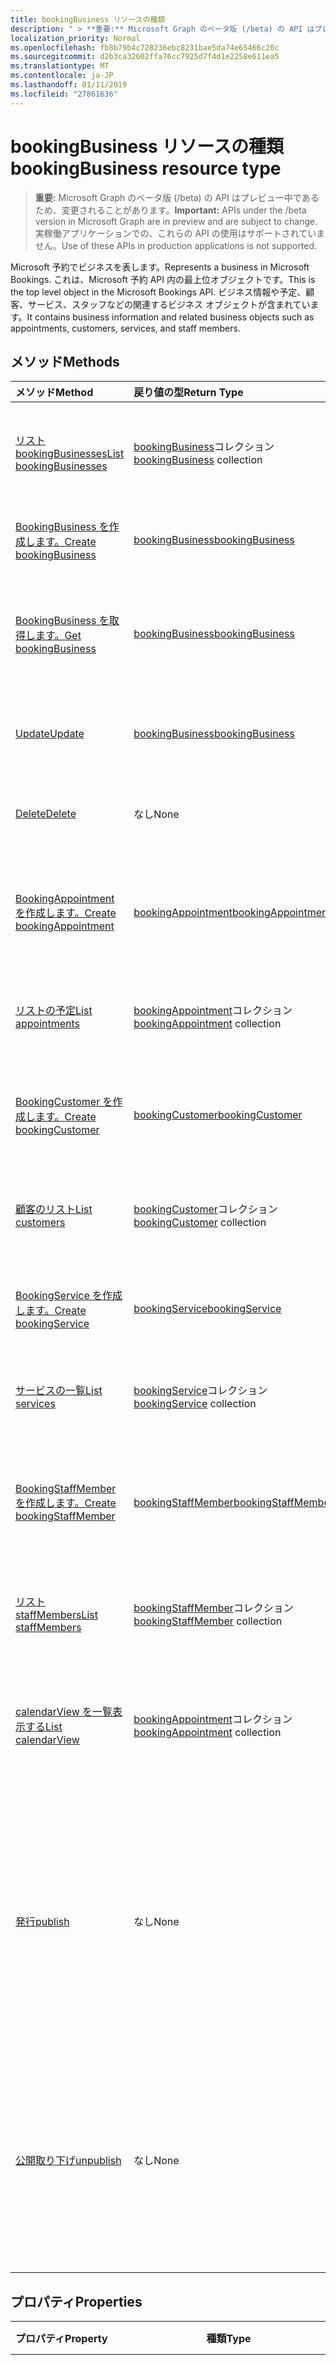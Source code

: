 ```yaml
---
title: bookingBusiness リソースの種類
description: " > **重要:** Microsoft Graph のベータ版 (/beta) の API はプレビュー中であるため、変更されることがあります。 実稼働アプリケーションでの、これらの API の使用はサポートされていません。"
localization_priority: Normal
ms.openlocfilehash: fb8b79b4c728236ebc8231bae5da74e65466c20c
ms.sourcegitcommit: d2b3ca32602ffa76cc7925d7f4d1e2258e611ea5
ms.translationtype: MT
ms.contentlocale: ja-JP
ms.lasthandoff: 01/11/2019
ms.locfileid: "27861636"
---
```

# <a name="bookingbusiness-resource-type"></a><span data-ttu-id="d49c2-104">bookingBusiness リソースの種類</span><span class="sxs-lookup"><span data-stu-id="d49c2-104">bookingBusiness resource type</span></span>

 > <span data-ttu-id="d49c2-105">**重要:** Microsoft Graph のベータ版 (/beta) の API はプレビュー中であるため、変更されることがあります。</span><span class="sxs-lookup"><span data-stu-id="d49c2-105">**Important:** APIs under the /beta version in Microsoft Graph are in preview and are subject to change.</span></span> <span data-ttu-id="d49c2-106">実稼働アプリケーションでの、これらの API の使用はサポートされていません。</span><span class="sxs-lookup"><span data-stu-id="d49c2-106">Use of these APIs in production applications is not supported.</span></span>
 
<span data-ttu-id="d49c2-107">Microsoft 予約でビジネスを表します。</span><span class="sxs-lookup"><span data-stu-id="d49c2-107">Represents a business in Microsoft Bookings.</span></span> <span data-ttu-id="d49c2-108">これは、Microsoft 予約 API 内の最上位オブジェクトです。</span><span class="sxs-lookup"><span data-stu-id="d49c2-108">This is the top level object in the Microsoft Bookings API.</span></span> <span data-ttu-id="d49c2-109">ビジネス情報や予定、顧客、サービス、スタッフなどの関連するビジネス オブジェクトが含まれています。</span><span class="sxs-lookup"><span data-stu-id="d49c2-109">It contains business information and related business objects such as appointments, customers, services, and staff members.</span></span>

## <a name="methods"></a><span data-ttu-id="d49c2-110">メソッド</span><span class="sxs-lookup"><span data-stu-id="d49c2-110">Methods</span></span>

| <span data-ttu-id="d49c2-111">メソッド</span><span class="sxs-lookup"><span data-stu-id="d49c2-111">Method</span></span>           | <span data-ttu-id="d49c2-112">戻り値の型</span><span class="sxs-lookup"><span data-stu-id="d49c2-112">Return Type</span></span>    |<span data-ttu-id="d49c2-113">説明</span><span class="sxs-lookup"><span data-stu-id="d49c2-113">Description</span></span>|
|:---------------|:--------|:----------|
|[<span data-ttu-id="d49c2-114">リスト bookingBusinesses</span><span class="sxs-lookup"><span data-stu-id="d49c2-114">List bookingBusinesses</span></span>](../api/bookingbusiness-list.md) | <span data-ttu-id="d49c2-115">[bookingBusiness](bookingbusiness.md)コレクション</span><span class="sxs-lookup"><span data-stu-id="d49c2-115">[bookingBusiness](bookingbusiness.md) collection</span></span> |<span data-ttu-id="d49c2-116">テナント内には、bookingbusiness オブジェクトのコレクションを取得します。</span><span class="sxs-lookup"><span data-stu-id="d49c2-116">Get a collection of bookingbusiness objects in the tenant.</span></span> |
|[<span data-ttu-id="d49c2-117">BookingBusiness を作成します。</span><span class="sxs-lookup"><span data-stu-id="d49c2-117">Create bookingBusiness</span></span>](../api/bookingbusiness-post-bookingbusinesses.md) | [<span data-ttu-id="d49c2-118">bookingBusiness</span><span class="sxs-lookup"><span data-stu-id="d49c2-118">bookingBusiness</span></span>](bookingbusiness.md) | <span data-ttu-id="d49c2-119">新しい Microsoft 予約ビジネスを作成します。</span><span class="sxs-lookup"><span data-stu-id="d49c2-119">Create a new Microsoft Bookings business.</span></span> |
|[<span data-ttu-id="d49c2-120">BookingBusiness を取得します。</span><span class="sxs-lookup"><span data-stu-id="d49c2-120">Get bookingBusiness</span></span>](../api/bookingbusiness-get.md) | [<span data-ttu-id="d49c2-121">bookingBusiness</span><span class="sxs-lookup"><span data-stu-id="d49c2-121">bookingBusiness</span></span>](bookingbusiness.md) |<span data-ttu-id="d49c2-122">BookingBusiness オブジェクトのプロパティと関係を参照してください。</span><span class="sxs-lookup"><span data-stu-id="d49c2-122">Read properties and relationships of bookingBusiness object.</span></span>|
|[<span data-ttu-id="d49c2-123">Update</span><span class="sxs-lookup"><span data-stu-id="d49c2-123">Update</span></span>](../api/bookingbusiness-update.md) | [<span data-ttu-id="d49c2-124">bookingBusiness</span><span class="sxs-lookup"><span data-stu-id="d49c2-124">bookingBusiness</span></span>](bookingbusiness.md) |<span data-ttu-id="d49c2-125">**BookingBusiness**オブジェクトのプロパティを更新します。</span><span class="sxs-lookup"><span data-stu-id="d49c2-125">Update properties in a **bookingBusiness** object.</span></span> |
|[<span data-ttu-id="d49c2-126">Delete</span><span class="sxs-lookup"><span data-stu-id="d49c2-126">Delete</span></span>](../api/bookingbusiness-delete.md) | <span data-ttu-id="d49c2-127">なし</span><span class="sxs-lookup"><span data-stu-id="d49c2-127">None</span></span> |<span data-ttu-id="d49c2-128">**BookingBusiness**オブジェクトを削除します。</span><span class="sxs-lookup"><span data-stu-id="d49c2-128">Delete a **bookingBusiness** object.</span></span> |
|[<span data-ttu-id="d49c2-129">BookingAppointment を作成します。</span><span class="sxs-lookup"><span data-stu-id="d49c2-129">Create bookingAppointment</span></span>](../api/bookingbusiness-post-appointments.md) |[<span data-ttu-id="d49c2-130">bookingAppointment</span><span class="sxs-lookup"><span data-stu-id="d49c2-130">bookingAppointment</span></span>](bookingappointment.md)| <span data-ttu-id="d49c2-131">予定のコレクションへの投稿には、新しい bookingAppointment を作成します。</span><span class="sxs-lookup"><span data-stu-id="d49c2-131">Create a new bookingAppointment by posting to the appointments collection.</span></span>|
|[<span data-ttu-id="d49c2-132">リストの予定</span><span class="sxs-lookup"><span data-stu-id="d49c2-132">List appointments</span></span>](../api/bookingbusiness-list-appointments.md) |<span data-ttu-id="d49c2-133">[bookingAppointment](bookingappointment.md)コレクション</span><span class="sxs-lookup"><span data-stu-id="d49c2-133">[bookingAppointment](bookingappointment.md) collection</span></span>| <span data-ttu-id="d49c2-134">BookingAppointment オブジェクトのコレクションを取得します。</span><span class="sxs-lookup"><span data-stu-id="d49c2-134">Get a bookingAppointment object collection.</span></span>|
|[<span data-ttu-id="d49c2-135">BookingCustomer を作成します。</span><span class="sxs-lookup"><span data-stu-id="d49c2-135">Create bookingCustomer</span></span>](../api/bookingbusiness-post-customers.md) |[<span data-ttu-id="d49c2-136">bookingCustomer</span><span class="sxs-lookup"><span data-stu-id="d49c2-136">bookingCustomer</span></span>](bookingcustomer.md)| <span data-ttu-id="d49c2-137">お客様のコレクションへの投稿には、新しい bookingCustomer を作成します。</span><span class="sxs-lookup"><span data-stu-id="d49c2-137">Create a new bookingCustomer by posting to the customers collection.</span></span>|
|[<span data-ttu-id="d49c2-138">顧客のリスト</span><span class="sxs-lookup"><span data-stu-id="d49c2-138">List customers</span></span>](../api/bookingbusiness-list-customers.md) |<span data-ttu-id="d49c2-139">[bookingCustomer](bookingcustomer.md)コレクション</span><span class="sxs-lookup"><span data-stu-id="d49c2-139">[bookingCustomer](bookingcustomer.md) collection</span></span>| <span data-ttu-id="d49c2-140">BookingCustomer オブジェクトのコレクションを取得します。</span><span class="sxs-lookup"><span data-stu-id="d49c2-140">Get a bookingCustomer object collection.</span></span>|
|[<span data-ttu-id="d49c2-141">BookingService を作成します。</span><span class="sxs-lookup"><span data-stu-id="d49c2-141">Create bookingService</span></span>](../api/bookingbusiness-post-services.md) |[<span data-ttu-id="d49c2-142">bookingService</span><span class="sxs-lookup"><span data-stu-id="d49c2-142">bookingService</span></span>](bookingservice.md)| <span data-ttu-id="d49c2-143">サービスのコレクションへの投稿には、新しい bookingService を作成します。</span><span class="sxs-lookup"><span data-stu-id="d49c2-143">Create a new bookingService by posting to the services collection.</span></span>|
|[<span data-ttu-id="d49c2-144">サービスの一覧</span><span class="sxs-lookup"><span data-stu-id="d49c2-144">List services</span></span>](../api/bookingbusiness-list-services.md) |<span data-ttu-id="d49c2-145">[bookingService](bookingservice.md)コレクション</span><span class="sxs-lookup"><span data-stu-id="d49c2-145">[bookingService](bookingservice.md) collection</span></span>| <span data-ttu-id="d49c2-146">BookingService オブジェクトのコレクションを取得します。</span><span class="sxs-lookup"><span data-stu-id="d49c2-146">Get a bookingService object collection.</span></span>|
|[<span data-ttu-id="d49c2-147">BookingStaffMember を作成します。</span><span class="sxs-lookup"><span data-stu-id="d49c2-147">Create bookingStaffMember</span></span>](../api/bookingbusiness-post-staffmembers.md) |[<span data-ttu-id="d49c2-148">bookingStaffMember</span><span class="sxs-lookup"><span data-stu-id="d49c2-148">bookingStaffMember</span></span>](bookingstaffmember.md)| <span data-ttu-id="d49c2-149">StaffMembers コレクションへの投稿には、新しい bookingStaffMember を作成します。</span><span class="sxs-lookup"><span data-stu-id="d49c2-149">Create a new bookingStaffMember by posting to the staffMembers collection.</span></span>|
|[<span data-ttu-id="d49c2-150">リスト staffMembers</span><span class="sxs-lookup"><span data-stu-id="d49c2-150">List staffMembers</span></span>](../api/bookingbusiness-list-staffmembers.md) |<span data-ttu-id="d49c2-151">[bookingStaffMember](bookingstaffmember.md)コレクション</span><span class="sxs-lookup"><span data-stu-id="d49c2-151">[bookingStaffMember](bookingstaffmember.md) collection</span></span>| <span data-ttu-id="d49c2-152">BookingStaffMember オブジェクトのコレクションを取得します。</span><span class="sxs-lookup"><span data-stu-id="d49c2-152">Get a bookingStaffMember object collection.</span></span>|
|[<span data-ttu-id="d49c2-153">calendarView を一覧表示する</span><span class="sxs-lookup"><span data-stu-id="d49c2-153">List calendarView</span></span>](../api/bookingbusiness-list-calendarview.md)|<span data-ttu-id="d49c2-154">[bookingAppointment](bookingappointment.md)コレクション</span><span class="sxs-lookup"><span data-stu-id="d49c2-154">[bookingAppointment](bookingappointment.md) collection</span></span>|<span data-ttu-id="d49c2-155">指定した日付範囲内に発生する**bookingAppointment**オブジェクトのコレクションを取得します。</span><span class="sxs-lookup"><span data-stu-id="d49c2-155">Get the collection of **bookingAppointment** objects that occurs in the specified date range.</span></span>|
|[<span data-ttu-id="d49c2-156">発行</span><span class="sxs-lookup"><span data-stu-id="d49c2-156">publish</span></span>](../api/bookingbusiness-publish.md)|<span data-ttu-id="d49c2-157">なし</span><span class="sxs-lookup"><span data-stu-id="d49c2-157">None</span></span>|<span data-ttu-id="d49c2-158">このビジネスのスケジュール ページを外部の顧客が使用できるようにします。</span><span class="sxs-lookup"><span data-stu-id="d49c2-158">Make the scheduling page of this business available to external customers.</span></span> <span data-ttu-id="d49c2-159">True の場合、およびスケジュールのページの URL を**publicUrl**プロパティに**isPublished**プロパティを設定します。</span><span class="sxs-lookup"><span data-stu-id="d49c2-159">Set the **isPublished** property to true, and **publicUrl** property to the URL of the scheduling page.</span></span>|
|[<span data-ttu-id="d49c2-160">公開取り下げ</span><span class="sxs-lookup"><span data-stu-id="d49c2-160">unpublish</span></span>](../api/bookingbusiness-unpublish.md)|<span data-ttu-id="d49c2-161">なし</span><span class="sxs-lookup"><span data-stu-id="d49c2-161">None</span></span>| <span data-ttu-id="d49c2-162">外部の顧客に、利用できないこのビジネスでのスケジュールのページを加えます。</span><span class="sxs-lookup"><span data-stu-id="d49c2-162">Make the scheduling page of this business not available to external customers.</span></span> <span data-ttu-id="d49c2-163">**IsPublished**プロパティを false、および**publicUrl**プロパティを null に設定します。</span><span class="sxs-lookup"><span data-stu-id="d49c2-163">Set the **isPublished** property to false, and **publicUrl** property to null.</span></span>|

## <a name="properties"></a><span data-ttu-id="d49c2-164">プロパティ</span><span class="sxs-lookup"><span data-stu-id="d49c2-164">Properties</span></span>
| <span data-ttu-id="d49c2-165">プロパティ</span><span class="sxs-lookup"><span data-stu-id="d49c2-165">Property</span></span>     | <span data-ttu-id="d49c2-166">種類</span><span class="sxs-lookup"><span data-stu-id="d49c2-166">Type</span></span>   |<span data-ttu-id="d49c2-167">説明</span><span class="sxs-lookup"><span data-stu-id="d49c2-167">Description</span></span>|
|:---------------|:--------|:----------|
|<span data-ttu-id="d49c2-168">address</span><span class="sxs-lookup"><span data-stu-id="d49c2-168">address</span></span>|[<span data-ttu-id="d49c2-169">physicalAddress</span><span class="sxs-lookup"><span data-stu-id="d49c2-169">physicalAddress</span></span>](physicaladdress.md)|<span data-ttu-id="d49c2-170">ビジネスの住所。</span><span class="sxs-lookup"><span data-stu-id="d49c2-170">The street address of the business.</span></span> <span data-ttu-id="d49c2-171">**電話**と**webSiteUrl**と、**アドレス**のプロパティは、ビジネスのスケジュール ページのフッターに表示されます。</span><span class="sxs-lookup"><span data-stu-id="d49c2-171">The **address** property, together with **phone** and **webSiteUrl**, appear in the footer of a business scheduling page.</span></span>|
|<span data-ttu-id="d49c2-172">businessHours</span><span class="sxs-lookup"><span data-stu-id="d49c2-172">businessHours</span></span>|<span data-ttu-id="d49c2-173">[bookingWorkHours](bookingworkhours.md)コレクション</span><span class="sxs-lookup"><span data-stu-id="d49c2-173">[bookingWorkHours](bookingworkhours.md) collection</span></span>|<span data-ttu-id="d49c2-174">ビジネスの操作の時間です。</span><span class="sxs-lookup"><span data-stu-id="d49c2-174">The hours of operation for the business.</span></span>|
|<span data-ttu-id="d49c2-175">businessType</span><span class="sxs-lookup"><span data-stu-id="d49c2-175">businessType</span></span>|<span data-ttu-id="d49c2-176">String</span><span class="sxs-lookup"><span data-stu-id="d49c2-176">String</span></span>|<span data-ttu-id="d49c2-177">ビジネスの種類。</span><span class="sxs-lookup"><span data-stu-id="d49c2-177">The type of business.</span></span>|
|<span data-ttu-id="d49c2-178">defaultCurrencyIso</span><span class="sxs-lookup"><span data-stu-id="d49c2-178">defaultCurrencyIso</span></span>|<span data-ttu-id="d49c2-179">String</span><span class="sxs-lookup"><span data-stu-id="d49c2-179">String</span></span>|<span data-ttu-id="d49c2-180">ビジネスが Microsoft 予約上で動作する通貨コード。</span><span class="sxs-lookup"><span data-stu-id="d49c2-180">The code for the currency that the business operates in on Microsoft Bookings.</span></span>|
|<span data-ttu-id="d49c2-181">displayName</span><span class="sxs-lookup"><span data-stu-id="d49c2-181">displayName</span></span>|<span data-ttu-id="d49c2-182">String</span><span class="sxs-lookup"><span data-stu-id="d49c2-182">String</span></span>|<span data-ttu-id="d49c2-183">ビジネスでは、お客様とのインターフェイスの名前。</span><span class="sxs-lookup"><span data-stu-id="d49c2-183">The name of the business, which interfaces with customers.</span></span> <span data-ttu-id="d49c2-184">ページをスケジューリングするビジネスの先頭にこの名前が表示されます。</span><span class="sxs-lookup"><span data-stu-id="d49c2-184">This name appears at the top of the business scheduling page.</span></span>|
|<span data-ttu-id="d49c2-185">email</span><span class="sxs-lookup"><span data-stu-id="d49c2-185">email</span></span>|<span data-ttu-id="d49c2-186">String</span><span class="sxs-lookup"><span data-stu-id="d49c2-186">String</span></span>|<span data-ttu-id="d49c2-187">ビジネスの電子メール アドレスです。</span><span class="sxs-lookup"><span data-stu-id="d49c2-187">The email address for the business.</span></span>|
|<span data-ttu-id="d49c2-188">id</span><span class="sxs-lookup"><span data-stu-id="d49c2-188">id</span></span>|<span data-ttu-id="d49c2-189">String</span><span class="sxs-lookup"><span data-stu-id="d49c2-189">String</span></span>|<span data-ttu-id="d49c2-190">ビジネス用の一意なプログラム識別子です。</span><span class="sxs-lookup"><span data-stu-id="d49c2-190">A unique programmatic identifier for the business.</span></span> <span data-ttu-id="d49c2-191">読み取り専用です。</span><span class="sxs-lookup"><span data-stu-id="d49c2-191">Read-only.</span></span>|
|<span data-ttu-id="d49c2-192">isPublished</span><span class="sxs-lookup"><span data-stu-id="d49c2-192">isPublished</span></span>|<span data-ttu-id="d49c2-193">ブール型</span><span class="sxs-lookup"><span data-stu-id="d49c2-193">Boolean</span></span>|<span data-ttu-id="d49c2-194">スケジュール ページが可能となって外部の顧客にします。</span><span class="sxs-lookup"><span data-stu-id="d49c2-194">The scheduling page has been made available to external customers.</span></span> <span data-ttu-id="d49c2-195">このプロパティを設定するのにには、**公開**し、**非公開**のアクションを使用します。</span><span class="sxs-lookup"><span data-stu-id="d49c2-195">Use the **publish** and **unpublish** actions to set this property.</span></span> <span data-ttu-id="d49c2-196">読み取り専用です。</span><span class="sxs-lookup"><span data-stu-id="d49c2-196">Read-only.</span></span>|
|<span data-ttu-id="d49c2-197">phone</span><span class="sxs-lookup"><span data-stu-id="d49c2-197">phone</span></span>|<span data-ttu-id="d49c2-198">String</span><span class="sxs-lookup"><span data-stu-id="d49c2-198">String</span></span>|<span data-ttu-id="d49c2-199">ビジネスの電話番号です。</span><span class="sxs-lookup"><span data-stu-id="d49c2-199">The telephone number for the business.</span></span> <span data-ttu-id="d49c2-200">**電話**は、**アドレス**と**webSiteUrl**とは、ビジネスのスケジュール ページのフッターに表示されます。</span><span class="sxs-lookup"><span data-stu-id="d49c2-200">The **phone** property, together with **address** and **webSiteUrl**, appear in the footer of a business scheduling page.</span></span>|
|<span data-ttu-id="d49c2-201">publicUrl</span><span class="sxs-lookup"><span data-stu-id="d49c2-201">publicUrl</span></span>|<span data-ttu-id="d49c2-202">String</span><span class="sxs-lookup"><span data-stu-id="d49c2-202">String</span></span>|<span data-ttu-id="d49c2-203">ページ[を公開](../api/bookingbusiness-publish.md)するか[非公開](../api/bookingbusiness-unpublish.md)に設定されているスケジュールのページの URL です。</span><span class="sxs-lookup"><span data-stu-id="d49c2-203">The URL for the scheduling page, which is set after you [publish](../api/bookingbusiness-publish.md) or [unpublish](../api/bookingbusiness-unpublish.md) the page.</span></span> <span data-ttu-id="d49c2-204">読み取り専用です。</span><span class="sxs-lookup"><span data-stu-id="d49c2-204">Read-only.</span></span>|
|<span data-ttu-id="d49c2-205">schedulingPolicy</span><span class="sxs-lookup"><span data-stu-id="d49c2-205">schedulingPolicy</span></span>|[<span data-ttu-id="d49c2-206">bookingSchedulingPolicy</span><span class="sxs-lookup"><span data-stu-id="d49c2-206">bookingSchedulingPolicy</span></span>](bookingschedulingpolicy.md)|<span data-ttu-id="d49c2-207">このビジネスでの予約を作成する方法を指定します。</span><span class="sxs-lookup"><span data-stu-id="d49c2-207">Specifies how bookings can be created for this business.</span></span>|
|<span data-ttu-id="d49c2-208">webSiteUrl</span><span class="sxs-lookup"><span data-stu-id="d49c2-208">webSiteUrl</span></span>|<span data-ttu-id="d49c2-209">String</span><span class="sxs-lookup"><span data-stu-id="d49c2-209">String</span></span>|<span data-ttu-id="d49c2-210">ビジネスの web サイトの URL です。</span><span class="sxs-lookup"><span data-stu-id="d49c2-210">The URL of the business web site.</span></span> <span data-ttu-id="d49c2-211">**アドレス**、**電話**、および、 **webSiteUrl**プロパティは、ビジネスのスケジュール] ページのフッターに表示されます。</span><span class="sxs-lookup"><span data-stu-id="d49c2-211">The **webSiteUrl** property, together with **address**, **phone**, appear in the footer of a business scheduling page.</span></span>|

## <a name="relationships"></a><span data-ttu-id="d49c2-212">リレーションシップ</span><span class="sxs-lookup"><span data-stu-id="d49c2-212">Relationships</span></span>
| <span data-ttu-id="d49c2-213">リレーションシップ</span><span class="sxs-lookup"><span data-stu-id="d49c2-213">Relationship</span></span> | <span data-ttu-id="d49c2-214">型</span><span class="sxs-lookup"><span data-stu-id="d49c2-214">Type</span></span>   |<span data-ttu-id="d49c2-215">説明</span><span class="sxs-lookup"><span data-stu-id="d49c2-215">Description</span></span>|
|:---------------|:--------|:----------|
|<span data-ttu-id="d49c2-216">appointments</span><span class="sxs-lookup"><span data-stu-id="d49c2-216">appointments</span></span>|<span data-ttu-id="d49c2-217">[bookingAppointment](bookingappointment.md)コレクション</span><span class="sxs-lookup"><span data-stu-id="d49c2-217">[bookingAppointment](bookingappointment.md) collection</span></span>| <span data-ttu-id="d49c2-218">このビジネスのすべての予定です。</span><span class="sxs-lookup"><span data-stu-id="d49c2-218">All the appointments of this business.</span></span> <span data-ttu-id="d49c2-219">読み取り専用です。</span><span class="sxs-lookup"><span data-stu-id="d49c2-219">Read-only.</span></span> <span data-ttu-id="d49c2-220">Null 許容型。</span><span class="sxs-lookup"><span data-stu-id="d49c2-220">Nullable.</span></span>|
|<span data-ttu-id="d49c2-221">calendarView</span><span class="sxs-lookup"><span data-stu-id="d49c2-221">calendarView</span></span>|<span data-ttu-id="d49c2-222">[bookingAppointment](bookingappointment.md)コレクション</span><span class="sxs-lookup"><span data-stu-id="d49c2-222">[bookingAppointment](bookingappointment.md) collection</span></span>| <span data-ttu-id="d49c2-223">このビジネスでは、指定した日付範囲内の予定のセット。</span><span class="sxs-lookup"><span data-stu-id="d49c2-223">The set of appointments of this business in a specified date range.</span></span> <span data-ttu-id="d49c2-224">読み取り専用です。</span><span class="sxs-lookup"><span data-stu-id="d49c2-224">Read-only.</span></span> <span data-ttu-id="d49c2-225">Null 許容型。</span><span class="sxs-lookup"><span data-stu-id="d49c2-225">Nullable.</span></span>|
|<span data-ttu-id="d49c2-226">お客様</span><span class="sxs-lookup"><span data-stu-id="d49c2-226">customers</span></span>|<span data-ttu-id="d49c2-227">[bookingCustomer](bookingcustomer.md)コレクション</span><span class="sxs-lookup"><span data-stu-id="d49c2-227">[bookingCustomer](bookingcustomer.md) collection</span></span>| <span data-ttu-id="d49c2-228">このビジネスのすべての顧客。</span><span class="sxs-lookup"><span data-stu-id="d49c2-228">All the customers of this business.</span></span> <span data-ttu-id="d49c2-229">読み取り専用です。</span><span class="sxs-lookup"><span data-stu-id="d49c2-229">Read-only.</span></span> <span data-ttu-id="d49c2-230">Null 許容型。</span><span class="sxs-lookup"><span data-stu-id="d49c2-230">Nullable.</span></span>|
|<span data-ttu-id="d49c2-231">サービス</span><span class="sxs-lookup"><span data-stu-id="d49c2-231">services</span></span>|<span data-ttu-id="d49c2-232">[bookingService](bookingservice.md)コレクション</span><span class="sxs-lookup"><span data-stu-id="d49c2-232">[bookingService](bookingservice.md) collection</span></span>| <span data-ttu-id="d49c2-233">このような企業で提供されているすべてのサービス。</span><span class="sxs-lookup"><span data-stu-id="d49c2-233">All the services offered by this business.</span></span> <span data-ttu-id="d49c2-234">読み取り専用です。</span><span class="sxs-lookup"><span data-stu-id="d49c2-234">Read-only.</span></span> <span data-ttu-id="d49c2-235">Null 許容型。</span><span class="sxs-lookup"><span data-stu-id="d49c2-235">Nullable.</span></span>|
|<span data-ttu-id="d49c2-236">staffMembers</span><span class="sxs-lookup"><span data-stu-id="d49c2-236">staffMembers</span></span>|<span data-ttu-id="d49c2-237">[bookingStaffMember](bookingstaffmember.md)コレクション</span><span class="sxs-lookup"><span data-stu-id="d49c2-237">[bookingStaffMember](bookingstaffmember.md) collection</span></span>| <span data-ttu-id="d49c2-238">すべてのスタッフはこのような企業にサービスを提供します。</span><span class="sxs-lookup"><span data-stu-id="d49c2-238">All the staff members that provide services in this business.</span></span> <span data-ttu-id="d49c2-239">読み取り専用です。</span><span class="sxs-lookup"><span data-stu-id="d49c2-239">Read-only.</span></span> <span data-ttu-id="d49c2-240">Null 許容型。</span><span class="sxs-lookup"><span data-stu-id="d49c2-240">Nullable.</span></span>|

## <a name="json-representation"></a><span data-ttu-id="d49c2-241">JSON 表記</span><span class="sxs-lookup"><span data-stu-id="d49c2-241">JSON representation</span></span>

<span data-ttu-id="d49c2-242">リソースの JSON 表記を次に示します。</span><span class="sxs-lookup"><span data-stu-id="d49c2-242">The following is a JSON representation of the resource.</span></span>

<!-- {
  "blockType": "resource",
  "optionalProperties": [

  ],
  "@odata.type": "microsoft.graph.bookingBusiness"
}-->

```json
{
  "address": {"@odata.type": "microsoft.graph.physicalAddress"},
  "businessHours": [{"@odata.type": "microsoft.graph.bookingWorkHours"}],
  "businessType": "String",
  "defaultCurrencyIso": "String",
  "displayName": "String",
  "email": "String",
  "id": "String (identifier)",
  "isPublished": true,
  "phone": "String",
  "publicUrl": "String",
  "schedulingPolicy": {"@odata.type": "microsoft.graph.bookingSchedulingPolicy"},
  "webSiteUrl": "String"
}

```

## <a name="see-also"></a><span data-ttu-id="d49c2-243">関連項目</span><span class="sxs-lookup"><span data-stu-id="d49c2-243">See also</span></span>


<!-- uuid: 8fcb5dbc-d5aa-4681-8e31-b001d5168d79
2015-10-25 14:57:30 UTC -->
<!-- {
  "type": "#page.annotation",
  "description": "bookingBusiness resource",
  "keywords": "",
  "section": "documentation",
  "tocPath": ""
}-->

